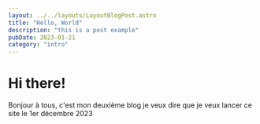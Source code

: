 ```yaml
---
layout: ../../layouts/LayoutBlogPost.astro
title: "Hello, World"
description: "this is a post example"
pubDate: 2023-01-21
category: "intro"
---
```


# Hi there!

Bonjour à tous, c'est mon deuxième blog je veux dire que je veux lancer ce site le 1er décembre 2023 